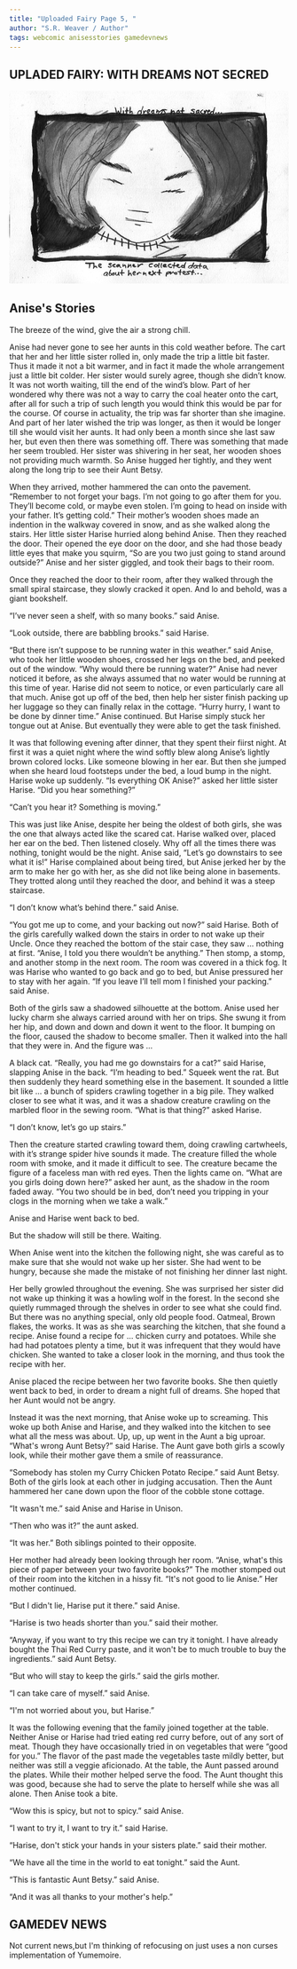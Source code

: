 ```yaml
---
title: "Uploaded Fairy Page 5, "
author: "S.R. Weaver / Author"
tags: webcomic anisesstories gamedevnews
---
```

## UPLADED FAIRY: WITH DREAMS NOT SECRED
![With Dreams Not Sacred](https://raw.githubusercontent.com/LWFlouisa/UFBlog/refs/heads/main/images/Pages/page5.jpg)

## Anise's Stories
The breeze of the wind, give the air a strong chill.

Anise had never gone to see her aunts in this cold weather before. The cart that her and her little sister rolled in, only made the trip a little bit faster. Thus it made it not a bit warmer, and in fact it made the whole arrangement just a little bit colder. Her sister would surely agree, though she didn’t know. It was not worth waiting, till the end of the wind’s blow. Part of her wondered why there was not a way to carry the coal heater onto the cart, after all for such a trip of such length you would think this would be par for the course. Of course in actuality, the trip was far shorter than she imagine. And part of her later wished the trip was longer, as then it would be longer till she would visit her aunts. It had only been a month since she last saw her, but even then there was something off. There was something that made her seem troubled. Her sister was shivering in her seat, her wooden shoes not providing much warmth. So Anise hugged her tightly, and they went along the long trip to see their Aunt Betsy.

When they arrived, mother hammered the can onto the pavement. “Remember to not forget your bags. I’m not going to go after them for you. They’ll become cold, or maybe even stolen. I’m going to head on inside with your father. It’s getting cold.” Their mother’s wooden shoes made an indention in the walkway covered in snow, and as she walked along the stairs. Her little sister Harise hurried along behind Anise. Then they reached the door. Their opened the eye door on the door, and she had those beady little eyes that make you squirm, “So are you two just going to stand around outside?” Anise and her sister giggled, and took their bags to their room.

Once they reached the door to their room, after they walked through the small spiral staircase, they slowly cracked it open. And lo and behold, was a giant bookshelf.

“I’ve never seen a shelf, with so many books.” said Anise.

“Look outside, there are babbling brooks.” said Harise.

“But there isn’t suppose to be running water in this weather.” said Anise, who took her little wooden shoes, crossed her legs on the bed, and peeked out of the window. “Why would there be running water?” Anise had never noticed it before, as she always assumed that no water would be running at this time of year. Harise did not seem to notice, or even particularly care all that much. Anise got up off of the bed, then help her sister finish packing up her luggage so they can finally relax in the cottage. “Hurry hurry, I want to be done by dinner time.” Anise continued. But Harise simply stuck her tongue out at Anise. But eventually they were able to get the task finished.

It was that following evening after dinner, that they spent their fiirst night. At first it was a quiet night where the wind softly blew along Anise’s lightly brown colored locks. Like someone blowing in her ear. But then she jumped when she heard loud footsteps under the bed, a loud bump in the night. Harise woke up suddenly. “Is everything OK Anise?” asked her little sister Harise. “Did you hear something?”

“Can’t you hear it? Something is moving.”

This was just like Anise, despite her being the oldest of both girls, she was the one that always acted like the scared cat. Harise walked over, placed her ear on the bed. Then listened closely. Why off all the times there was nothing, tonight would be the night. Anise said, “Let’s go downstairs to see what it is!” Harise complained about being tired, but Anise jerked her by the arm to make her go with her, as she did not like being alone in basements. They trotted along until they reached the door, and behind it was a steep staircase.

“I don’t know what’s behind there.” said Anise.

“You got me up to come, and your backing out now?” said Harise.
Both of the girls carefully walked down the stairs in order to not wake up their Uncle. Once they reached the bottom of the stair case, they saw ... nothing at first. “Anise, I told you there wouldn’t be anything.” Then stomp, a stomp, and another stomp in the next room. The room was covered in a thick fog. It was Harise who wanted to go back and go to bed, but Anise pressured her to stay with her again.
“If you leave I’ll tell mom I finished your packing.” said Anise.

Both of the girls saw a shadowed silhouette at the bottom. Anise used her lucky charm she always carried around with her on trips. She swung it from her hip, and down and down and down it went to the floor. It bumping on the floor, caused the shadow to become smaller. Then it walked into the hall that they were in. And the figure was ...

A black cat. “Really, you had me go downstairs for a cat?” said Harise, slapping Anise in the back. “I’m heading to bed.” Squeek went the rat. But then suddenly they heard something else in the basement. It sounded a little bit like ... a bunch of spiders crawling together in a big pile. They walked closer to see what it was, and it was a shadow creature crawling on the marbled floor in the sewing room. “What is that thing?” asked Harise.

“I don’t know, let’s go up stairs.”

Then the creature started crawling toward them, doing crawling cartwheels, with it’s strange spider hive sounds it made. The creature filled the whole room with smoke, and it made it difficult to see. The creature became the figure of a faceless man with red eyes. Then the lights came on. “What are you girls doing down here?” asked her aunt, as the shadow in the room faded away. “You two should be in bed, don’t need you tripping in your clogs in the morning when we take a walk.”

Anise and Harise went back to bed.

But the shadow will still be there.
Waiting.


When Anise went into the kitchen the following night, she was careful as to make sure that she would not wake up her sister. She had went to be hungry, because she made the mistake of not finishing her dinner last night.

Her belly growled throughout the evening. She was surprised her sister did not wake up thinking it was a howling wolf in the forest. In the second she quietly rummaged through the shelves in order to see what she could find. But there was no anything special, only old people food. Oatmeal, Brown flakes, the works. It was as she was searching the kitchen, that she found a recipe. Anise found a recipe for … chicken curry and potatoes. While she had had potatoes plenty a time, but it was infrequent that they would have chicken. She wanted to take a closer look in the morning, and thus took the recipe with her.

Anise placed the recipe between her two favorite books. She then quietly went back to bed, in order to dream a night full of dreams. She hoped that her Aunt would not be angry.

Instead it was the next morning, that Anise woke up to screaming. This woke up both Anise and Harise, and they walked into the kitchen to see what all the mess was about. Up, up, up went in the Aunt a big uproar. “What's wrong Aunt Betsy?” said Harise. The Aunt gave both girls a scowly look, while their mother gave them a smile of reassurance.

“Somebody has stolen my Curry Chicken Potato Recipe.” said Aunt Betsy. Both of the girls look at each other in judging accusation. Then the Aunt hammered her cane down upon the floor of the cobble stone cottage.

“It wasn't me.” said Anise and Harise in Unison.

“Then who was it?” the aunt asked.

“It was her.” Both siblings pointed to their opposite.

Her mother had already been looking through her room. “Anise, what's this piece of paper between your two favorite books?” The mother stomped out of their room into the kitchen in a hissy fit. “It's not good to lie Anise.” Her mother continued.

“But I didn't lie, Harise put it there.” said Anise.

“Harise is two heads shorter than you.” said their mother.

“Anyway, if you want to try this recipe we can try it tonight. I have already bought the Thai Red Curry paste, and it won't be to much trouble to buy the ingredients.” said Aunt Betsy.

“But who will stay to keep the girls.” said the girls mother.

“I can take care of myself.” said Anise.

“I'm not worried about you, but Harise.”

It was the following evening that the family joined together at the table. Neither Anise or Harise had tried eating red curry before, out of any sort of meat. Though they have occasionally tried in on vegetables that were “good for you.” The flavor of the past made the vegetables taste mildly better, but neither was still a veggie aficionado. At the table, the Aunt passed around the plates. While their mother helped serve the food. The Aunt thought this was good, because she had to serve the plate to herself while she was all alone. Then Anise took a bite.

“Wow this is spicy, but not to spicy.” said Anise.

“I want to try it, I want to try it.” said Harise.

“Harise, don't stick your hands in your sisters plate.” said their mother.

“We have all the time in the world to eat tonight.” said the Aunt.

“This is fantastic Aunt Betsy.” said Anise.

“And it was all thanks to your mother's help.”

## GAMEDEV NEWS
Not current news,but I'm thinking of refocusing on just uses a non curses implementation of Yumemoire.
